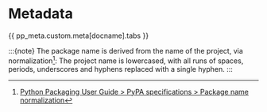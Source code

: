 # Metadata


{{ pp_meta.custom.meta[docname].tabs }}


:::{note}
The package name is derived from the name of the project, via normalization[^name-normalization]:
The project name is lowercased, with all runs of spaces, periods, underscores and hyphens
replaced with a single hyphen.
:::
[^name-normalization]: [Python Packaging User Guide > PyPA specifications > Package name normalization](https://packaging.python.org/en/latest/specifications/name-normalization/)
